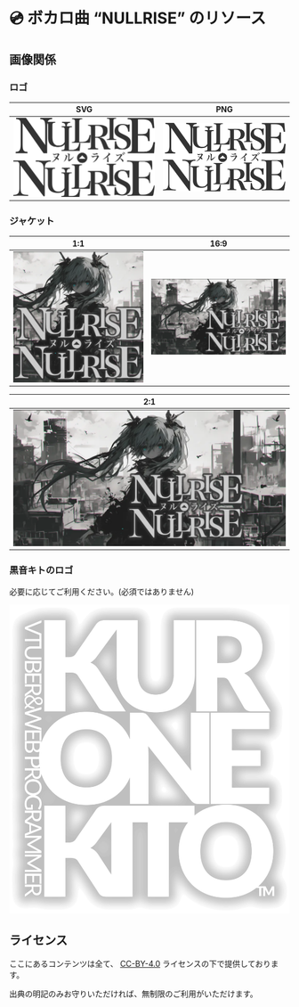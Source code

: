 # 💿 ボカロ曲 “NULLRISE” のリソース

## 画像関係

### ロゴ

|                                              SVG                                              |                                              PNG                                              |
| :-------------------------------------------------------------------------------------------: | :-------------------------------------------------------------------------------------------: |
| [![SVG](./images/logo.svg)](https://github.com/kurone-kito/nullrise/raw/main/images/logo.svg) | [![PNG](./images/logo.png)](https://github.com/kurone-kito/nullrise/raw/main/images/logo.png) |

### ジャケット

|                                                    1:1                                                    |                                                      16:9                                                       |
| :-------------------------------------------------------------------------------------------------------: | :-------------------------------------------------------------------------------------------------------------: |
| [![Artwork](./images/artwork.webp)](https://github.com/kurone-kito/nullrise/raw/main/images/artwork.webp) | [![Thumbnail](./images/thumbnail.webp)](https://github.com/kurone-kito/nullrise/raw/main/images/thumbnail.webp) |

|                                                  2:1                                                   |
| :----------------------------------------------------------------------------------------------------: |
| [![Header](./images/header.webp)](https://github.com/kurone-kito/nullrise/raw/main/images/header.webp) |

### 黒音キトのロゴ

必要に応じてご利用ください。(必須ではありません)

[![Kurone Kito Logo](./images/kk-logo.png)](https://github.com/kurone-kito/nullrise/raw/main/images/kk-logo.png)

## ライセンス

ここにあるコンテンツは全て、
[CC-BY-4.0](https://creativecommons.org/licenses/by/4.0/deed.ja)
ライセンスの下で提供しております。

出典の明記のみお守りいただければ、無制限のご利用がいただけます。
